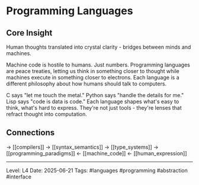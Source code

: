 # Programming Languages

## Core Insight
Human thoughts translated into crystal clarity - bridges between minds and machines.

Machine code is hostile to humans. Just numbers. Programming languages are peace treaties, letting us think in something closer to thought while machines execute in something closer to electrons. Each language is a different philosophy about how humans should talk to computers.

C says "let me touch the metal." Python says "handle the details for me." Lisp says "code is data is code." Each language shapes what's easy to think, what's hard to express. They're not just tools - they're lenses that refract thought into computation.

## Connections
→ [[compilers]]
→ [[syntax_semantics]]
→ [[type_systems]]
→ [[programming_paradigms]]
← [[machine_code]]
← [[human_expression]]

---
Level: L4
Date: 2025-06-21
Tags: #languages #programming #abstraction #interface